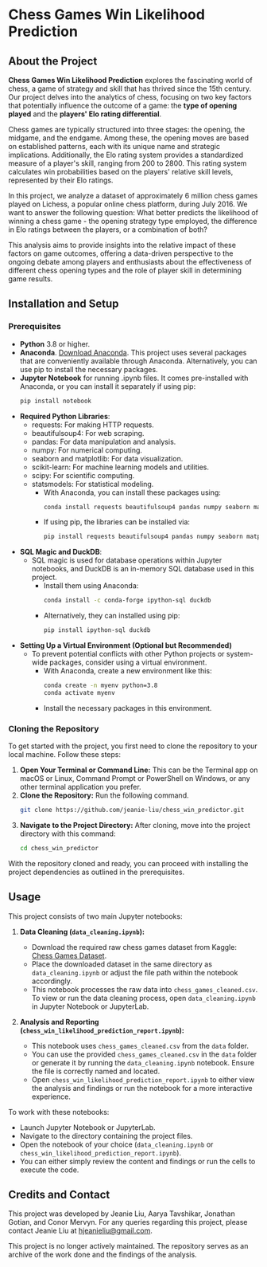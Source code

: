 # Chess Games Win Likelihood Prediction

## About the Project
**Chess Games Win Likelihood Prediction** explores the fascinating world of chess, a game of strategy and skill that has thrived since the 15th century. Our project delves into the analytics of chess, focusing on two key factors that potentially influence the outcome of a game: the **type of opening played** and the **players' Elo rating differential**.

Chess games are typically structured into three stages: the opening, the midgame, and the endgame. Among these, the opening moves are based on established patterns, each with its unique name and strategic implications. Additionally, the Elo rating system provides a standardized measure of a player's skill, ranging from 200 to 2800. This rating system calculates win probabilities based on the players' relative skill levels, represented by their Elo ratings.

In this project, we analyze a dataset of approximately 6 million chess games played on Lichess, a popular online chess platform, during July 2016. We want to answer the following question: What better predicts the likelihood of winning a chess game - the opening strategy type employed, the difference in Elo ratings between the players, or a combination of both?

This analysis aims to provide insights into the relative impact of these factors on game outcomes, offering a data-driven perspective to the ongoing debate among players and enthusiasts about the effectiveness of different chess opening types and the role of player skill in determining game results.

## Installation and Setup
### Prerequisites
* **Python** 3.8 or higher.
* **Anaconda**. [Download Anaconda](https://www.anaconda.com/download). This project uses several packages that are conveniently available through Anaconda. Alternatively, you can use pip to install the necessary packages.
* **Jupyter Notebook** for running .ipynb files. It comes pre-installed with Anaconda, or you can install it separately if using pip:
  ```bash
  pip install notebook
  ```
* **Required Python Libraries**:
  * requests: For making HTTP requests.
  * beautifulsoup4: For web scraping.
  * pandas: For data manipulation and analysis.
  * numpy: For numerical computing.
  * seaborn and matplotlib: For data visualization.
  * scikit-learn: For machine learning models and utilities.
  * scipy: For scientific computing.
  * statsmodels: For statistical modeling.
    * With Anaconda, you can install these packages using:
      ```bash
      conda install requests beautifulsoup4 pandas numpy seaborn matplotlib scikit-learn scipy statsmodels
      ```
    * If using pip, the libraries can be installed via:
      ```bash
      pip install requests beautifulsoup4 pandas numpy seaborn matplotlib scikit-learn scipy statsmodels
      ```
* **SQL Magic and DuckDB**:
  * SQL magic is used for database operations within Jupyter notebooks, and DuckDB is an in-memory SQL database used in this project.
    * Install them using Anaconda:
      ```bash
      conda install -c conda-forge ipython-sql duckdb
      ```
    * Alternatively, they can installed using pip:
      ```bash
      pip install ipython-sql duckdb
      ```
* **Setting Up a Virtual Environment (Optional but Recommended)**
  * To prevent potential conflicts with other Python projects or system-wide packages, consider using a virtual environment.
    * With Anaconda, create a new environment like this:
      ```bash
      conda create -n myenv python=3.8
      conda activate myenv
      ```
    * Install the necessary packages in this environment.

### Cloning the Repository
To get started with the project, you first need to clone the repository to your local machine. Follow these steps:
1. **Open Your Terminal or Command Line:** This can be the Terminal app on macOS or Linux, Command Prompt or PowerShell on Windows, or any other terminal application you prefer.
2. **Clone the Repository:** Run the following command.
   ```bash
   git clone https://github.com/jeanie-liu/chess_win_predictor.git
   ```
3. **Navigate to the Project Directory:** After cloning, move into the project directory with this command:
   ```bash
   cd chess_win_predictor
   ```
With the repository cloned and ready, you can proceed with installing the project dependencies as outlined in the prerequisites.

## Usage

This project consists of two main Jupyter notebooks:

1. **Data Cleaning (`data_cleaning.ipynb`):**
   - Download the required raw chess games dataset from Kaggle: [Chess Games Dataset](https://www.kaggle.com/datasets/arevel/chess-games).
   - Place the downloaded dataset in the same directory as `data_cleaning.ipynb` or adjust the file path within the notebook accordingly.
   - This notebook processes the raw data into `chess_games_cleaned.csv`. To view or run the data cleaning process, open `data_cleaning.ipynb` in Jupyter Notebook or JupyterLab.

2. **Analysis and Reporting (`chess_win_likelihood_prediction_report.ipynb`):**
   - This notebook uses `chess_games_cleaned.csv` from the `data` folder.
   - You can use the provided `chess_games_cleaned.csv` in the `data` folder or generate it by running the `data_cleaning.ipynb` notebook. Ensure the file is correctly named and located.
   - Open `chess_win_likelihood_prediction_report.ipynb` to either view the analysis and findings or run the notebook for a more interactive experience.

To work with these notebooks:

- Launch Jupyter Notebook or JupyterLab.
- Navigate to the directory containing the project files.
- Open the notebook of your choice (`data_cleaning.ipynb` or `chess_win_likelihood_prediction_report.ipynb`).
- You can either simply review the content and findings or run the cells to execute the code.

## Credits and Contact

This project was developed by Jeanie Liu, Aarya Tavshikar, Jonathan Gotian, and Conor Mervyn. For any queries regarding this project, please contact Jeanie Liu at hjeanieliu@gmail.com.

This project is no longer actively maintained. The repository serves as an archive of the work done and the findings of the analysis.
